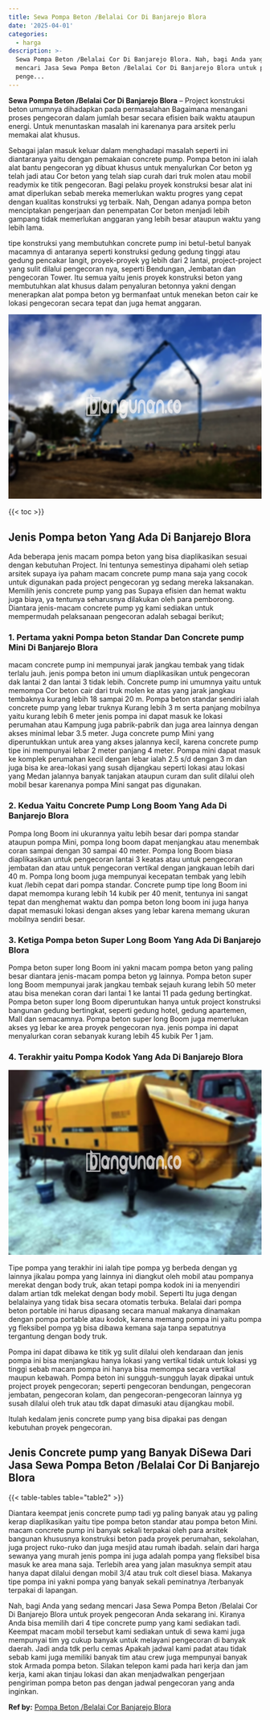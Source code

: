 ```yaml
---
title: Sewa Pompa Beton /Belalai Cor Di Banjarejo Blora
date: '2025-04-01'
categories:
  - harga
description: >-
  Sewa Pompa Beton /Belalai Cor Di Banjarejo Blora. Nah, bagi Anda yang sedang
  mencari Jasa Sewa Pompa Beton /Belalai Cor Di Banjarejo Blora untuk proyek
  penge...
---
```


**Sewa Pompa Beton /Belalai Cor Di Banjarejo Blora** – Project konstruksi beton umumnya dihadapkan pada permasalahan Bagaimana menangani proses pengecoran dalam jumlah besar secara efisien baik waktu ataupun energi. Untuk menuntaskan masalah ini karenanya para arsitek perlu memakai alat khusus.

Sebagai jalan masuk keluar dalam menghadapi masalah seperti ini diantaranya yaitu dengan pemakaian concrete pump. Pompa beton ini ialah alat bantu pengecoran yg dibuat khusus untuk menyalurkan Cor beton yg telah jadi atau Cor beton yang telah siap curah dari truk molen atau mobil readymix ke titik pengecoran. Bagi pelaku proyek konstruksi besar alat ini amat diperlukan sebab mereka memerlukan waktu progres yang cepat dengan kualitas konstruksi yg terbaik. Nah, Dengan adanya pompa beton menciptakan pengerjaan dan penempatan Cor beton menjadi lebih gampang tidak memerlukan anggaran yang lebih besar ataupun waktu yang lebih lama.

tipe konstruksi yang membutuhkan concrete pump ini betul-betul banyak macamnya di antaranya seperti konstruksi gedung gedung tinggi atau gedung pencakar langit, proyek-proyek yg lebih dari 2 lantai, project-project yang sulit dilalui pengecoran nya, seperti Bendungan, Jembatan dan pengecoran Tower. Itu semua yaitu jenis proyek konstruksi beton yang membutuhkan alat khusus dalam penyaluran betonnya yakni dengan menerapkan alat pompa beton yg bermanfaat untuk menekan beton cair ke lokasi pengecoran secara tepat dan juga hemat anggaran.

![Sewa Pompa Beton /Belalai Cor Di Banjarejo Blora](/images/sewa-concrete-pump-10.png)

{{< toc >}}

## Jenis Pompa beton Yang Ada Di Banjarejo Blora

Ada beberapa jenis macam pompa beton yang bisa diaplikasikan sesuai dengan kebutuhan Project. Ini tentunya semestinya dipahami oleh setiap arsitek supaya iya paham macam concrete pump mana saja yang cocok untuk digunakan pada project pengecoran yg sedang mereka laksanakan. Memilih jenis concrete pump yang pas Supaya efisien dan hemat waktu juga biaya, ya tentunya seharusnya dilakukan oleh para pemborong. Diantara jenis-macam concrete pump yg kami sediakan untuk mempermudah pelaksanaan pengecoran adalah sebagai berikut;

### 1\. Pertama yakni Pompa beton Standar Dan Concrete pump Mini Di Banjarejo Blora

macam concrete pump ini mempunyai jarak jangkau tembak yang tidak terlalu jauh. jenis pompa beton ini umum diaplikasikan untuk pengecoran dak lantai 2 dan lantai 3 tidak lebih. Concrete pump ini umumnya yaitu untuk memompa Cor beton cair dari truk molen ke atas yang jarak jangkau tembaknya kurang lebih 18 sampai 20 m. Pompa beton standar sendiri ialah concrete pump yang lebar truknya Kurang lebih 3 m serta panjang mobilnya yaitu kurang lebih 6 meter jenis pompa ini dapat masuk ke lokasi perumahan atau Kampung juga pabrik-pabrik dan juga area lainnya dengan akses minimal lebar 3.5 meter. Juga concrete pump Mini yang diperuntukkan untuk area yang akses jalannya kecil, karena concrete pump tipe ini mempunyai lebar 2 meter panjang 4 meter. Pompa mini dapat masuk ke komplek perumahan kecil dengan lebar ialah 2.5 s/d dengan 3 m dan juga bisa ke area-lokasi yang susah dijangkau seperti lokasi atau lokasi yang Medan jalannya banyak tanjakan ataupun curam dan sulit dilalui oleh mobil besar karenanya pompa Mini sangat pas digunakan.

### 2\. Kedua Yaitu Concrete Pump Long Boom Yang Ada Di Banjarejo Blora

Pompa long Boom ini ukurannya yaitu lebih besar dari pompa standar ataupun pompa Mini, pompa long boom dapat menjangkau atau menembak coran sampai dengan 30 sampai 40 meter. Pompa long Boom biasa diaplikasikan untuk pengecoran lantai 3 keatas atau untuk pengecoran jembatan dan atau untuk pengecoran vertikal dengan jangkauan lebih dari 40 m. Pompa long boom juga mempunyai kecepatan tembak yang lebih kuat /lebih cepat dari pompa standar. Concrete pump tipe long Boom ini dapat memompa kurang lebih 14 kubik per 40 menit, tentunya ini sangat tepat dan menghemat waktu dan pompa beton long boom ini juga hanya dapat memasuki lokasi dengan akses yang lebar karena memang ukuran mobilnya sendiri besar.

### 3\. Ketiga Pompa beton Super Long Boom Yang Ada Di Banjarejo Blora

Pompa beton super long Boom ini yakni macam pompa beton yang paling besar diantara jenis-macam pompa beton yg lainnya. Pompa beton super long Boom mempunyai jarak jangkau tembak sejauh kurang lebih 50 meter atau bisa menekan coran dari lantai 1 ke lantai 11 pada gedung bertingkat. Pompa beton super long Boom diperuntukan hanya untuk project konstruksi bangunan gedung bertingkat, seperti gedung hotel, gedung apartemen, Mall dan semacamnya. Pompa beton super long Boom juga memerlukan akses yg lebar ke area proyek pengecoran nya. jenis pompa ini dapat menyalurkan coran sebanyak kurang lebih 45 kubik Per 1 jam.

### 4\. Terakhir yaitu Pompa Kodok Yang Ada Di Banjarejo Blora

![Sewa Pompa Beton /Belalai Cor Di Banjarejo Blora](/images/sewa-concrete-pump-29.png)

Tipe pompa yang terakhir ini ialah tipe pompa yg berbeda dengan yg lainnya jikalau pompa yang lainnya ini diangkut oleh mobil atau pompanya merekat dengan body truk, akan tetapi pompa kodok ini ia menyendiri dalam artian tdk melekat dengan body mobil. Seperti Itu juga dengan belalainya yang tidak bisa secara otomatis terbuka. Belalai dari pompa beton portable ini harus dipasang secara manual makanya dinamakan dengan pompa portable atau kodok, karena memang pompa ini yaitu pompa yg fleksibel pompa yg bisa dibawa kemana saja tanpa sepatutnya tergantung dengan body truk.

Pompa ini dapat dibawa ke titik yg sulit dilalui oleh kendaraan dan jenis pompa ini bisa menjangkau hanya lokasi yang vertikal tidak untuk lokasi yg tinggi sebab macam pompa ini hanya bisa memompa secara vertikal maupun kebawah. Pompa beton ini sungguh-sungguh layak dipakai untuk project proyek pengecoran; seperti pengecoran bendungan, pengecoran jembatan, pengecoran kolam, dan pengecoran-pengecoran lainnya yg susah dilalui oleh truk atau tdk dapat dimasuki atau dijangkau mobil.

Itulah kedalam jenis concrete pump yang bisa dipakai pas dengan kebutuhan proyek pengecoran.

## Jenis Concrete pump yang Banyak DiSewa Dari Jasa Sewa Pompa Beton /Belalai Cor Di Banjarejo Blora

{{< table-tables table="table2" >}}

Diantara keempat jenis concrete pump tadi yg paling banyak atau yg paling kerap diaplikasikan yaitu tipe pompa beton standar atau pompa beton Mini. macam concrete pump ini banyak sekali terpakai oleh para arsitek bangunan khususnya konstruksi beton pada proyek perumahan, sekolahan, juga project ruko-ruko dan juga mesjid atau rumah ibadah. selain dari harga sewanya yang murah jenis pompa ini juga adalah pompa yang fleksibel bisa masuk ke area mana saja. Terlebih area yang jalan masuknya sempit atau hanya dapat dilalui dengan mobil 3/4 atau truk colt diesel biasa. Makanya tipe pompa ini yakni pompa yang banyak sekali peminatnya /terbanyak terpakai di lapangan.

Nah, bagi Anda yang sedang mencari Jasa Sewa Pompa Beton /Belalai Cor Di Banjarejo Blora untuk proyek pengecoran Anda sekarang ini. Kiranya Anda bisa memilih dari 4 tipe concrete pump yang kami sediakan tadi. Keempat macam mobil tersebut kami sediakan untuk di sewa kami juga mempunyai tim yg cukup banyak untuk melayani pengecoran di banyak daerah. Jadi anda tdk perlu cemas Apakah jadwal kami padat atau tidak sebab kami juga memiliki banyak tim atau crew juga mempunyai banyak stok Armada pompa beton. Silakan telepon kami pada hari kerja dan jam kerja, kami akan tinjau lokasi dan akan menjadwalkan pengerjaan pengiriman pompa beton pas dengan jadwal pengecoran yang anda inginkan.

**Ref by:** [Pompa Beton /Belalai Cor Banjarejo Blora](https://id.wikipedia.org/wiki/Pompa)
